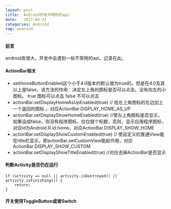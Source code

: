 ```yaml
---
layout: post
title:  Android开发中特别的api
date:   2017-04-21
categories: Android 
tag: android
---
```

 
#### 前言 ####
 android库很大，开发中会遇到一些不常用的api，记录在此。
 

#### ActionBar相关 ####

- setHomeButtonEnabled这个小于4.0版本的默认值为true的。但是在4.0及其以上是false，该方法的作用：决定左上角的图标是否可以点击。没有向左的小图标。 true 图标可以点击  false 不可以点击
- actionBar.setDisplayHomeAsUpEnabled(true)    // 给左上角图标的左边加上一个返回的图标 。对应ActionBar.DISPLAY_HOME_AS_UP
- actionBar.setDisplayShowHomeEnabled(true)   //使左上角图标是否显示，如果设成false，则没有程序图标，仅仅就个标题，否则，显示应用程序图标，对应id为Android.R.id.home，对应ActionBar.DISPLAY_SHOW_HOME
- actionBar.setDisplayShowCustomEnabled(true)  // 使自定义的普通View能在title栏显示，即actionBar.setCustomView能起作用，对应ActionBar.DISPLAY_SHOW_CUSTOM
- actionBar.setDisplayShowTitleEnabled(true)   //对应去掉ActionBar是否显示


#### 判断Activity是否仍在运行 ####

	if (activity == null || activity.isDestroyed() || activity.isFinishing()) {
        return;
    }

#### 开关使用ToggleButton或者Switch ####


 

 
 